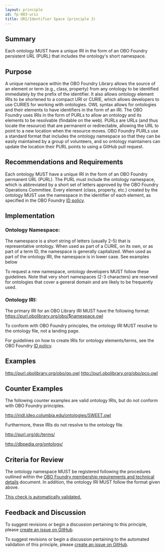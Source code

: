 ```yaml
---
layout: principle
id: fp-003-uris
title: URI/Identifier Space (principle 3)
---
```


Summary
-------

Each ontology MUST have a unique IRI in the form of an OBO Foundry persistent URL (PURL) that includes the ontology's short namespace.

Purpose
-------

A unique namespace within the OBO Foundry Library allows the source of an element or term (e.g., class, property) from any ontology to be identified immediately by the prefix of the identifier. It also allows ontology element IRIs to be shortened to a compact URI or CURIE, which allows developers to use CURIES for working with ontologies. OWL syntax allows for ontologies and their elements to have identifiers in the form of an IRI. The OBO Foundry uses IRIs in the form of PURLs to allow an ontology and its elements to be resolvable (findable on the web). PURLs are URLs (and thus locate the resource) that are permanent or redirectable, allowing the URL to point to a new location when the resource moves. OBO Foundry PURLs use a standard format that includes the ontology namespace so that they can be easily maintained by a group of volunteers, and so ontology maintainers can update the location their PURL points to using a GitHub pull request.

Recommendations and Requirements
-------

Each ontology MUST have a unique IRI in the form of an OBO Foundry permanent URL (PURL). The PURL must include the ontology namespace, which is abbreviated by a short set of letters approved by the OBO Foundry Operations Committee. Every element (class, property, etc.) created by the ontology MUST use the namespace in the identifier of each element, as specified in the OBO Foundry [ID policy](http://www.obofoundry.org/id-policy).

Implementation
-------

### Ontology Namespace:

The namespace is a short string of letters (usually 2-5) that is representative ontology. When used as part of a CURIE, on its own, or as part of a term ID, the namespace is generally capitalized. When used as part of the ontology IRI, the namespace is in lower case. See examples below

To request a new namespace, ontology developers MUST follow these guidelines. Note that very short namespaces (2-3 characters) are reserved for ontologies that cover a general domain and are likely to be frequently used.

### Ontology IRI:

The primary IRI for an OBO Library IRI MUST have the following format:
https://purl.obolibrary.org/obo/$namespace.owl

To conform with OBO Foundry principles, the ontology IRI MUST resolve to the ontology file, not a landing page.

For guidelines on how to create IRIs for ontology elements/terms, see the OBO Foundry [ID policy](http://www.obofoundry.org/id-policy).

Examples
--------

http://purl.obolibrary.org/obo/go.owl
http://purl.obolibrary.org/obo/pco.owl

Counter Examples
--------

The following counter examples are valid ontology IRIs, but do not conform with OBO Foundry principles.

http://iridl.ldeo.columbia.edu/ontologies/SWEET.owl

Furthermore, these IRIs do not resolve to the ontology file.

http://purl.org/dc/terms/

http://dbpedia.org/ontology/

Criteria for Review
-------

The ontology namespace MUST be registered following the procedures outlined within the [OBO Foundry membership requirements and technical details](http://www.obofoundry.org/docs/Policy_for_OBO_namespace_and_associated_PURL_requests.html) document. In addition, the ontology IRI MUST follow the format given above.

[This check is automatically validated.](checks/fp_003)


## Feedback and Discussion

To suggest revisions or begin a discussion pertaining to this principle, please [create an issue on GitHub](https://github.com/OBOFoundry/OBOFoundry.github.io/issues/new?labels=attn%3A+Editorial+WG,principles&title=Principle+%233+%22URIs%22+%3CENTER+ISSUE+TITLE%3E).

To suggest revisions or begin a discussion pertaining to the automated validation of this principle, please [create an issue on GitHub](https://github.com/OBOFoundry/OBOFoundry.github.io/issues/new?labels=attn%3A+Technical+WG,automated+validation+of+principles&title=Principle+%233+%22URIs%22+-+automated+validation+%3CENTER+ISSUE+TITLE%3E).


